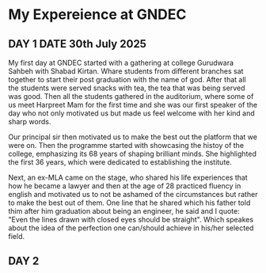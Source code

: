 # My Expereience at GNDEC

## DAY 1                             DATE 30th July 2025

My first day at GNDEC started with a gathering at college Gurudwara Sahbeh with Shabad Kirtan. Whare students from different branches sat together to start their post graduation with the name of god. After that all the students were served snacks with tea, the tea that was being served was good. Then all the students gathered in the auditorium, where some of us meet Harpreet Mam for the first time and she was our first speaker of the day who not only motivated us but made us feel welcome with her kind and sharp words. 

Our principal sir then motivated us to make the best out the platform that we were on. Then the programme started with showcasing the histoy of the college, emphasizing its 68 years of shaping brilliant minds. She highlighted the first 36 years, which were dedicated to establishing the institute.

Next, an ex-MLA came on the stage, who shared his life experiences that how he became a lawyer and then at the age of 28 practiced fluency in english and motivated us to not be ashamed of the circumstances but rather to make the best out of them. One line that he shared which his father told thim after him graduation about being an engineer, he said and I quote: "Even the lines drawn with closed eyes should be straight". Which speakes about the idea of the perfection one can/should achieve in his/her selected field. 


## DAY 2  
